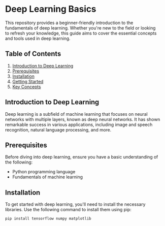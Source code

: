 # Deep Learning Basics

This repository provides a beginner-friendly introduction to the fundamentals of deep learning. Whether you're new to the field or looking to refresh your knowledge, this guide aims to cover the essential concepts and tools used in deep learning.

## Table of Contents

1. [Introduction to Deep Learning](#introduction-to-deep-learning)
2. [Prerequisites](#prerequisites)
3. [Installation](#installation)
4. [Getting Started](#getting-started)
5. [Key Concepts](#key-concepts)

## Introduction to Deep Learning

Deep learning is a subfield of machine learning that focuses on neural networks with multiple layers, known as deep neural networks. It has shown remarkable success in various applications, including image and speech recognition, natural language processing, and more.

## Prerequisites

Before diving into deep learning, ensure you have a basic understanding of the following:

- Python programming language
- Fundamentals of machine learning

## Installation

To get started with deep learning, you'll need to install the necessary libraries. Use the following command to install them using pip:

```bash
pip install tensorflow numpy matplotlib
